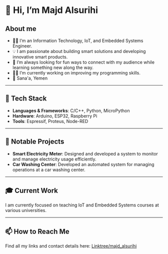 # **👋 Hi, I’m Majd Alsurihi**  

## About me

- 👨‍💻 I’m an Information Technology, IoT, and Embedded Systems Engineer.
- 💡 I am passionate about building smart solutions and developing innovative smart products.
- 🌱 I’m always looking for fun ways to connect with my audience while learning something new along the way.
- 🧑🏻 I’m currently working on improving my programming skills.
- 📍 Sana'a, Yemen

---

## 🚀 Tech Stack

- **Languages & Frameworks**: C/C++, Python, MicroPython  
- **Hardware**: Arduino, ESP32, Raspberry Pi  
- **Tools**: Espressif, Proteus, Node-RED  

---

## 🔧 Notable Projects

- **Smart Electricity Meter**: Designed and developed a system to monitor and manage electricity usage efficiently.
- **Car Washing Center**: Developed an automated system for managing operations at a car washing center.

---

## 🎓 Current Work

I am currently focused on teaching IoT and Embedded Systems courses at various universities.

---

## 📫 How to Reach Me

Find all my links and contact details here: [Linktree/majd_alsurihi](https://linktr.ee/majd_alsurihi)

<!---
Majd-Alsurihi/Majd-Alsurihi is a ✨ special ✨ repository because its `README.md` (this file) appears on your GitHub profile.
You can click the Preview link to take a look at your changes.
--->
